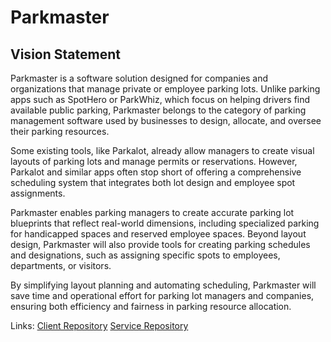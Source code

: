 # Parkmaster

## Vision Statement

Parkmaster is a software solution designed for companies and organizations that manage private or employee parking lots. Unlike parking apps such as SpotHero or ParkWhiz, which focus on helping drivers find available public parking, Parkmaster belongs to the category of parking management software used by businesses to design, allocate, and oversee their parking resources.

Some existing tools, like Parkalot, already allow managers to create visual layouts of parking lots and manage permits or reservations. However, Parkalot and similar apps often stop short of offering a comprehensive scheduling system that integrates both lot design and employee spot assignments.

Parkmaster enables parking managers to create accurate parking lot blueprints that reflect real-world dimensions, including specialized parking for handicapped spaces and reserved employee spaces. Beyond layout design, Parkmaster will also provide tools for creating parking schedules and designations, such as assigning specific spots to employees, departments, or visitors.

By simplifying layout planning and automating scheduling, Parkmaster will save time and operational effort for parking lot managers and companies, ensuring both efficiency and fairness in parking resource allocation.


Links:
[Client Repository](https://github.com/calvin-cs262-fall2025-teamI/Client)
[Service Repository](https://github.com/calvin-cs262-fall2025-teamI/Service)
